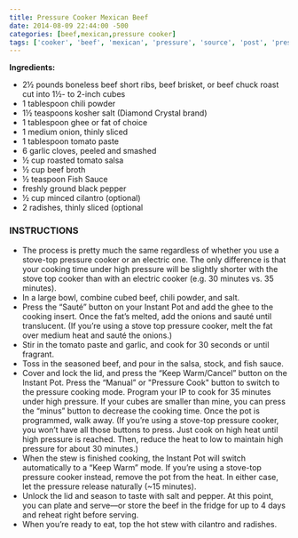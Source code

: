 ```yaml
---
title: Pressure Cooker Mexican Beef
date: 2014-08-09 22:44:00 -500
categories: [beef,mexican,pressure cooker]
tags: ['cooker', 'beef', 'mexican', 'pressure', 'source', 'post', 'pressure cooker mexican beef']
---
```


**Ingredients:**

* 2½ pounds boneless beef short ribs, beef brisket, or beef chuck roast cut into 1½- to 2-inch cubes
* 1 tablespoon chili powder
* 1½ teaspoons kosher salt (Diamond Crystal brand)
* 1 tablespoon ghee or fat of choice
* 1 medium onion, thinly sliced
* 1 tablespoon tomato paste
* 6 garlic cloves, peeled and smashed
* ½ cup roasted tomato salsa
* ½ cup beef broth
* ½ teaspoon Fish Sauce
* freshly ground black pepper
* ½ cup minced cilantro (optional)
* 2 radishes, thinly sliced (optional

### INSTRUCTIONS

* The process is pretty much the same regardless of whether you use a stove-top pressure cooker or an electric one. The only difference is that your cooking time under high pressure will be slightly shorter with the stove top cooker than with an electric cooker (e.g. 30 minutes vs. 35 minutes).
* In a large bowl, combine cubed beef, chili powder, and salt.
* Press the “Sauté” button on your Instant Pot and add the ghee to the cooking insert. Once the fat’s melted, add the onions and sauté until translucent. (If you’re using a stove top pressure cooker, melt the fat over medium heat and sauté the onions.)
* Stir in the tomato paste and garlic, and cook for 30 seconds or until fragrant.
* Toss in the seasoned beef, and pour in the salsa, stock, and fish sauce.
* Cover and lock the lid, and press the “Keep Warm/Cancel” button on the Instant Pot. Press the “Manual” or "Pressure Cook" button to switch to the pressure cooking mode. Program your IP to cook for 35 minutes under high pressure. If your cubes are smaller than mine, you can press the “minus” button to decrease the cooking time. Once the pot is programmed, walk away. (If you’re using a stove-top pressure cooker, you won’t have all those buttons to press. Just cook on high heat until high pressure is reached. Then, reduce the heat to low to maintain high pressure for about 30 minutes.)
* When the stew is finished cooking, the Instant Pot will switch automatically to a “Keep Warm” mode. If you’re using a stove-top pressure cooker instead, remove the pot from the heat. In either case, let the pressure release naturally (~15 minutes).
* Unlock the lid and season to taste with salt and pepper. At this point, you can plate and serve—or store the beef in the fridge for up to 4 days and reheat right before serving.
* When you’re ready to eat,  top the hot stew with cilantro and radishes.
